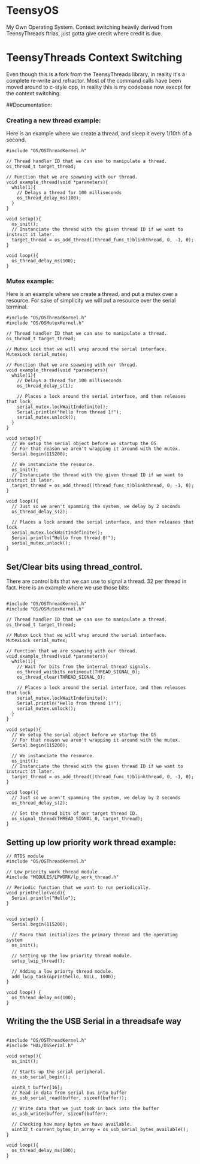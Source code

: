 # TeensyOS
My Own Operating System. Context switching heavily derived from TeensyThreads ftrias, just gotta give credit where credit is due. 

# TeensyThreads Context Switching
Even though this is a fork from the TeensyThreads library, in reality it's a complete re-write and refractor. Most of the command calls have been moved around to c-style cpp, in reality this is my codebase now execpt for the context switching. 

##Documentation: 

### Creating a new thread example: 
Here is an example where we create a thread, and sleep it every 1/10th of a second. 

```
#include "OS/OSThreadKernel.h"

// Thread handler ID that we can use to manipulate a thread. 
os_thread_t target_thread; 

// Function that we are spawning with our thread. 
void example_thread(void *parameters){
  while(1){
    // Delays a thread for 100 milliseconds    
    os_thread_delay_ms(100);
  }
}

void setup(){
  os_init();
  // Instanciate the thread with the given thread ID if we want to instruct it later. 
  target_thread = os_add_thread((thread_func_t)blinkthread, 0, -1, 0);
}

void loop(){
  os_thread_delay_ms(100);
}

```

### Mutex example:
Here is an example where we create a thread, and put a mutex over a resource. For sake of simplicity we will put a resource over the serial terminal. 

```
#include "OS/OSThreadKernel.h"
#include "OS/OSMutexKernel.h"

// Thread handler ID that we can use to manipulate a thread. 
os_thread_t target_thread; 

// Mutex Lock that we will wrap around the serial interface. 
MutexLock serial_mutex; 

// Function that we are spawning with our thread. 
void example_thread(void *parameters){
  while(1){
    // Delays a thread for 100 milliseconds    
    os_thread_delay_s(1);
    
    // Places a lock around the serial interface, and then releases that lock
    serial_mutex.lockWaitIndefinite();
    Serial.println("Hello from thread 1!");
    serial_mutex.unlock();
  }
}

void setup(){
  // We setup the serial object before we startup the OS
  // For that reason we aren't wrapping it around with the mutex. 
  Serial.begin(115200);
  
  // We instanciate the resource. 
  os_init();
  // Instanciate the thread with the given thread ID if we want to instruct it later. 
  target_thread = os_add_thread((thread_func_t)blinkthread, 0, -1, 0);
}

void loop(){
  // Just so we aren't spamming the system, we delay by 2 seconds
  os_thread_delay_s(2);
  
  // Places a lock around the serial interface, and then releases that lock
  serial_mutex.lockWaitIndefinite(); 
  Serial.println("Hello from thread 0!");
  serial_mutex.unlock();
}

```

## Set/Clear bits using thread_control. 
There are control bits that we can use to signal a thread. 32 per thread in fact. Here is an example where we use those bits: 
```

#include "OS/OSThreadKernel.h"
#include "OS/OSMutexKernel.h"

// Thread handler ID that we can use to manipulate a thread. 
os_thread_t target_thread; 

// Mutex Lock that we will wrap around the serial interface. 
MutexLock serial_mutex; 

// Function that we are spawning with our thread. 
void example_thread(void *parameters){
  while(1){
    // Wait for bits from the internal thread signals. 
    os_thread_waitbits_notimeout(THREAD_SIGNAL_0);
    os_thread_clear(THREAD_SIGNAL_0);
    
    // Places a lock around the serial interface, and then releases that lock
    serial_mutex.lockWaitIndefinite();
    Serial.println("Hello from thread 1!");
    serial_mutex.unlock();
  }
}

void setup(){
  // We setup the serial object before we startup the OS
  // For that reason we aren't wrapping it around with the mutex. 
  Serial.begin(115200);
  
  // We instanciate the resource. 
  os_init();
  // Instanciate the thread with the given thread ID if we want to instruct it later. 
  target_thread = os_add_thread((thread_func_t)blinkthread, 0, -1, 0);
}

void loop(){
  // Just so we aren't spamming the system, we delay by 2 seconds
  os_thread_delay_s(2);
  
  // Set the thread bits of our target thread ID.
  os_signal_thread(THREAD_SIGNAL_0, target_thread); 
}

```


## Setting up low priority work thread example: 

```
// RTOS module
#include "OS/OSThreadKernel.h"

// Low priority work thread module
#include "MODULES/LPWORK/lp_work_thread.h"

// Periodic function that we want to run periodically. 
void printhello(void){
  Serial.println("Hello");
}


void setup() {
  Serial.begin(115200);
  
  // Macro that initializes the primary thread and the operating system 
  os_init();
  
  // Setting up the low priority thread module. 
  setup_lwip_thread();
  
  // Adding a low priorty thread module.
  add_lwip_task(&printhello, NULL, 1000);
}

void loop() {
  os_thread_delay_ms(100);
}

```


## Writing the the USB Serial in a threadsafe way
```

#include "OS/OSThreadKernel.h"
#include "HAL/OSSerial.h"

void setup(){
  os_init(); 
   
  // Starts up the serial peripheral. 
  os_usb_serial_begin(); 
  
  uint8_t buffer[16]; 
  // Read in data from serial bus into buffer
  os_usb_serial_read(buffer, sizeof(buffer)); 
  
  // Write data that we just took in back into the buffer
  os_usb_write(buffer, sizeof(buffer); 
    
  // Checking how many bytes we have available. 
  uint32_t current_bytes_in_array = os_usb_serial_bytes_available(); 
}

void loop(){
  os_thread_delay_ms(100); 
}

```
